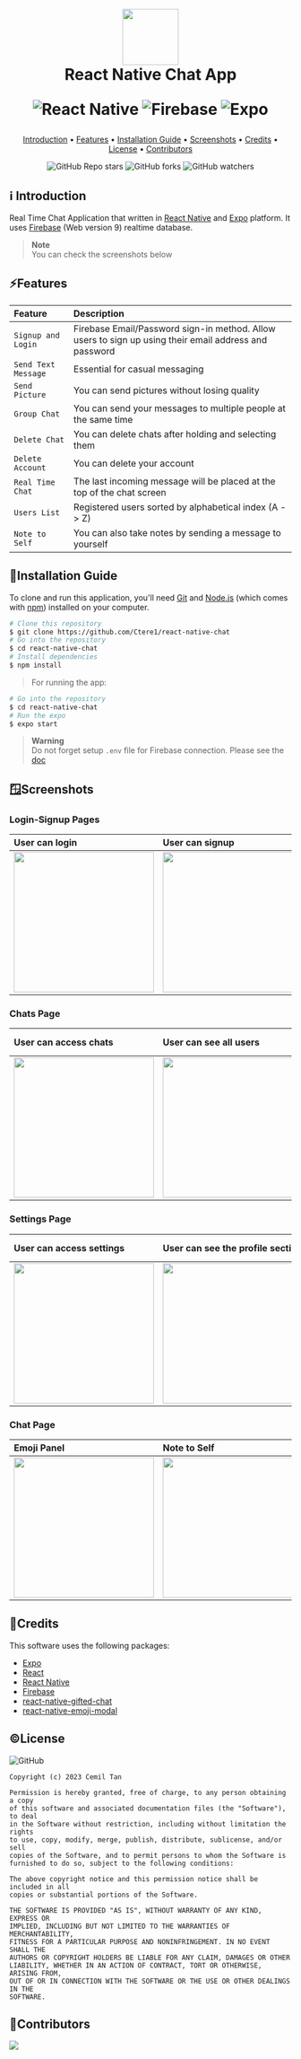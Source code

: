 <h1 align="center">
  <br>
   <a ><img src="https://user-images.githubusercontent.com/62745858/229376399-edede393-f1e7-4e91-8c68-d76510ece76f.png" width="100"></a><br>
   React Native Chat App
   
   ![React Native](https://img.shields.io/badge/react_native-%2320232a.svg?style=for-the-badge&logo=react&logoColor=%2361DAFB)
   ![Firebase](https://img.shields.io/badge/firebase-%23039BE5.svg?style=for-the-badge&logo=firebase)
   ![Expo](https://img.shields.io/badge/expo-1C1E24?style=for-the-badge&logo=expo&logoColor=#D04A37)
</h1>

<p align="center">
  <a href="#introduction">Introduction</a> •
  <a href="#features">Features</a> •
  <a href="#installation-guide">Installation Guide</a> •
  <a href="#screenshots">Screenshots</a> •
  <a href="#credits">Credits</a> •
  <a href="#license">License</a> •
  <a href="#contributors">Contributors</a> 
</p>

<div align="center">

![GitHub Repo stars](https://img.shields.io/github/stars/Ctere1/react-native-chat)
![GitHub forks](https://img.shields.io/github/forks/Ctere1/react-native-chat)
![GitHub watchers](https://img.shields.io/github/watchers/Ctere1/react-native-chat)

</div>

## ℹ️ Introduction

Real Time Chat Application that written in [React Native](https://reactnative.dev/) and [Expo](https://expo.dev/) platform.
It uses [Firebase](https://firebase.google.com/) (Web version 9) realtime database.  

>**Note**  
  You can check the screenshots below

 
## ⚡Features
 
 | Feature                    | Description                                                                                            |    
 | :------------------------  | :--------------------------------------------------------------------------------------------------    |
 | `Signup and Login`         |   Firebase Email/Password sign-in method. Allow users to sign up using their email address and password|
 | `Send Text Message`        |   Essential for casual messaging                                                                       |
 | `Send Picture`             |   You can send pictures without losing quality                                                         |
 | `Group Chat`               |   You can send your messages to multiple people at the same time                                       |
 | `Delete Chat`              |   You can delete chats after holding and selecting them                                                |
 | `Delete Account`           |   You can delete your account                                                                          |
 | `Real Time Chat`           |   The last incoming message will be placed at the top of the chat screen                               |
 | `Users List`               |   Registered users sorted by alphabetical index (A -> Z)                                               |
 | `Note to Self`             |   You can also take notes by sending a message to yourself                                             |

## 💾Installation Guide
 
 To clone and run this application, you'll need [Git](https://git-scm.com) and [Node.js](https://nodejs.org/en/download/) (which comes with [npm](http://npmjs.com))    installed on your computer. 
 
 ```bash
 # Clone this repository
 $ git clone https://github.com/Ctere1/react-native-chat
 # Go into the repository
 $ cd react-native-chat
 # Install dependencies
 $ npm install
 ```

 > For running the app:
 ```bash
 # Go into the repository
 $ cd react-native-chat
 # Run the expo
 $ expo start
 ```
 
 > **Warning**  
   Do not forget setup `.env` file for Firebase connection. Please see the [doc](https://firebase.google.com/docs/firestore/quickstart)


## 🪟Screenshots

### **Login-Signup Pages**
| User can login      |  User can signup    |  
| :-----------------  | :-----------------  |
| <img src="https://user-images.githubusercontent.com/62745858/229377832-f0987252-55c7-4293-95f5-871d02e19e27.png"  width="250">        |  <img src="https://user-images.githubusercontent.com/62745858/229377844-75e5815a-fef7-4fc1-a9bd-c00cae2a2e7e.png"  width="250">                                 |


### **Chats Page**
| User can access chats   |  User can see all users   |  User can create new group chat      |  User can delete chats     | 
| :--------------------   | :-----------------------  | :----------------------------------  | :------------------------  |
| <img src="https://user-images.githubusercontent.com/62745858/229378355-aaf9e2b4-e4c6-4ab8-b915-ae0bd9ed0332.png"  width="250">        |  <img src="https://user-images.githubusercontent.com/62745858/229378356-3bf317cc-dc9b-4f99-b542-c6160b7dcd5d.png"  width="250">                                 |  <img src="https://user-images.githubusercontent.com/62745858/229378358-14ed60d2-7fef-4ead-ba1c-8a0f51ac4707.png"  width="250">                                 |  <img src="https://user-images.githubusercontent.com/62745858/229588078-6df974e4-7bef-4215-aa79-eafc6d680d63.png"  width="250">  


### **Settings Page**
| User can access settings |  User can see the profile section |  User can see the help section  | User can see the account section  | 
| :----------------------  | :-------------------------------  | :-----------------------------  | :-------------------------------- |
| <img src="https://user-images.githubusercontent.com/62745858/229378800-6df72401-545e-4dac-887e-02596a114987.png"  width="250">        |  <img src="https://user-images.githubusercontent.com/62745858/229378809-84d2196f-38d4-41f5-96af-92a4a4edb926.png"  width="250">                                 |  <img src="https://user-images.githubusercontent.com/62745858/229378815-42c7d883-cb05-45ab-901a-e54d98626906.png"  width="250">                                 |  <img src="https://user-images.githubusercontent.com/62745858/229378826-0140102a-e98c-4db8-bb87-a300c2dba982.png"  width="250">  


### **Chat Page**
| Emoji Panel        | Note to Self       | Main Chat Screen   |            
| :----------------  | :----------------  | :----------------  |
| <img src="https://user-images.githubusercontent.com/62745858/229378919-8329b3da-a2c4-4a79-9ee9-ea543a31586e.png"  width="250">        |  <img src="https://user-images.githubusercontent.com/62745858/229587790-b9a80ed3-e40b-4e1b-8730-51ded83154ce.png"  width="250">        |   <img src="https://user-images.githubusercontent.com/62745858/229589358-e097f0e2-f9d6-42f0-bd00-0e238854d077.png"  width="250">        | 


## 📝Credits

This software uses the following packages:

- [Expo](https://expo.dev/)
- [React](https://react.dev/)
- [React Native](https://reactnative.dev/)
- [Firebase](https://firebase.google.com/)
- [react-native-gifted-chat](https://github.com/FaridSafi/react-native-gifted-chat)
- [react-native-emoji-modal](https://github.com/staltz/react-native-emoji-modal)


## ©License
![GitHub](https://img.shields.io/github/license/Ctere1/react-native-chat?style=flat-square)

```
Copyright (c) 2023 Cemil Tan

Permission is hereby granted, free of charge, to any person obtaining a copy
of this software and associated documentation files (the "Software"), to deal
in the Software without restriction, including without limitation the rights
to use, copy, modify, merge, publish, distribute, sublicense, and/or sell
copies of the Software, and to permit persons to whom the Software is
furnished to do so, subject to the following conditions:

The above copyright notice and this permission notice shall be included in all
copies or substantial portions of the Software.

THE SOFTWARE IS PROVIDED "AS IS", WITHOUT WARRANTY OF ANY KIND, EXPRESS OR
IMPLIED, INCLUDING BUT NOT LIMITED TO THE WARRANTIES OF MERCHANTABILITY,
FITNESS FOR A PARTICULAR PURPOSE AND NONINFRINGEMENT. IN NO EVENT SHALL THE
AUTHORS OR COPYRIGHT HOLDERS BE LIABLE FOR ANY CLAIM, DAMAGES OR OTHER
LIABILITY, WHETHER IN AN ACTION OF CONTRACT, TORT OR OTHERWISE, ARISING FROM,
OUT OF OR IN CONNECTION WITH THE SOFTWARE OR THE USE OR OTHER DEALINGS IN THE
SOFTWARE.
```

## 📌Contributors

<a href="https://github.com/Ctere1/">
  <img src="https://contrib.rocks/image?repo=Ctere1/Ctere1" />
</a>


